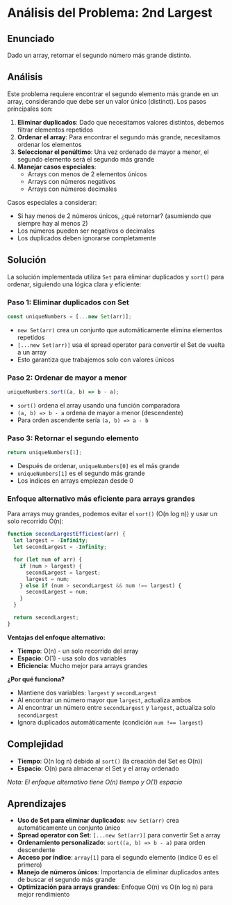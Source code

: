 # Análisis del Problema: 2nd Largest

## Enunciado

Dado un array, retornar el segundo número más grande distinto.

## Análisis

Este problema requiere encontrar el segundo elemento más grande en un array, considerando que debe ser un valor único (distinct). Los pasos principales son:

1. **Eliminar duplicados**: Dado que necesitamos valores distintos, debemos filtrar elementos repetidos
2. **Ordenar el array**: Para encontrar el segundo más grande, necesitamos ordenar los elementos
3. **Seleccionar el penúltimo**: Una vez ordenado de mayor a menor, el segundo elemento será el segundo más grande
4. **Manejar casos especiales**:
   - Arrays con menos de 2 elementos únicos
   - Arrays con números negativos
   - Arrays con números decimales

Casos especiales a considerar:

- Si hay menos de 2 números únicos, ¿qué retornar? (asumiendo que siempre hay al menos 2)
- Los números pueden ser negativos o decimales
- Los duplicados deben ignorarse completamente

## Solución

La solución implementada utiliza `Set` para eliminar duplicados y `sort()` para ordenar, siguiendo una lógica clara y eficiente:

### Paso 1: Eliminar duplicados con Set

```javascript
const uniqueNumbers = [...new Set(arr)];
```

- `new Set(arr)` crea un conjunto que automáticamente elimina elementos repetidos
- `[...new Set(arr)]` usa el spread operator para convertir el Set de vuelta a un array
- Esto garantiza que trabajemos solo con valores únicos

### Paso 2: Ordenar de mayor a menor

```javascript
uniqueNumbers.sort((a, b) => b - a);
```

- `sort()` ordena el array usando una función comparadora
- `(a, b) => b - a` ordena de mayor a menor (descendente)
- Para orden ascendente sería `(a, b) => a - b`

### Paso 3: Retornar el segundo elemento

```javascript
return uniqueNumbers[1];
```

- Después de ordenar, `uniqueNumbers[0]` es el más grande
- `uniqueNumbers[1]` es el segundo más grande
- Los índices en arrays empiezan desde 0

### Enfoque alternativo más eficiente para arrays grandes

Para arrays muy grandes, podemos evitar el `sort()` (O(n log n)) y usar un solo recorrido O(n):

```javascript
function secondLargestEfficient(arr) {
  let largest = -Infinity;
  let secondLargest = -Infinity;

  for (let num of arr) {
    if (num > largest) {
      secondLargest = largest;
      largest = num;
    } else if (num > secondLargest && num !== largest) {
      secondLargest = num;
    }
  }

  return secondLargest;
}
```

**Ventajas del enfoque alternativo:**

- **Tiempo**: O(n) - un solo recorrido del array
- **Espacio**: O(1) - usa solo dos variables
- **Eficiencia**: Mucho mejor para arrays grandes

**¿Por qué funciona?**

- Mantiene dos variables: `largest` y `secondLargest`
- Al encontrar un número mayor que `largest`, actualiza ambos
- Al encontrar un número entre `secondLargest` y `largest`, actualiza solo `secondLargest`
- Ignora duplicados automáticamente (condición `num !== largest`)

## Complejidad

- **Tiempo**: O(n log n) debido al `sort()` (la creación del Set es O(n))
- **Espacio**: O(n) para almacenar el Set y el array ordenado

_Nota: El enfoque alternativo tiene O(n) tiempo y O(1) espacio_

## Aprendizajes

- **Uso de Set para eliminar duplicados**: `new Set(arr)` crea automáticamente un conjunto único
- **Spread operator con Set**: `[...new Set(arr)]` para convertir Set a array
- **Ordenamiento personalizado**: `sort((a, b) => b - a)` para orden descendente
- **Acceso por índice**: `array[1]` para el segundo elemento (índice 0 es el primero)
- **Manejo de números únicos**: Importancia de eliminar duplicados antes de buscar el segundo más grande
- **Optimización para arrays grandes**: Enfoque O(n) vs O(n log n) para mejor rendimiento
